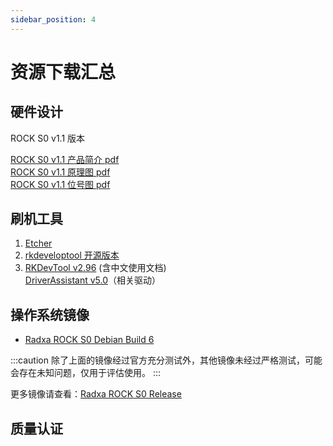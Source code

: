 ```yaml
---
sidebar_position: 4
---
```


# 资源下载汇总

## 硬件设计

ROCK S0 v1.1 版本

[ROCK S0 v1.1 产品简介 pdf](https://dl.radxa.com/rockpis0/radxa_rock_s0_product_brief_Revision_1.0.pdf)  
[ROCK S0 v1.1 原理图 pdf](https://dl.radxa.com/rockpis0/radxa_rock_s0_v1_1_schematic.pdf)  
[ROCK S0 v1.1 位号图 pdf](https://dl.radxa.com/rockpis0/radxa_rock_s0_v1_1_smd.pdf)

## 刷机工具

1. [Etcher](https://etcher.balena.io/#download-etcher/)
2. [rkdeveloptool 开源版本](https://opensource.rock-chips.com/wiki_Rkdeveloptool)
3. [RKDevTool v2.96](https://dl.radxa.com/tools/windows/RKDevTool_Release_v2.96_zh.zip) (含中文使用文档)  
   [DriverAssistant v5.0](https://dl.radxa.com/tools/windows/DriverAssitant_v5.0.zip)（相关驱动）

## 操作系统镜像

- [Radxa ROCK S0 Debian Build 6](https://github.com/radxa-build/rock-s0/releases/download/b6/rock-s0_debian_bookworm_cli_b6.img.xz)

:::caution
除了上面的镜像经过官方充分测试外，其他镜像未经过严格测试，可能会存在未知问题，仅用于评估使用。
:::

更多镜像请查看：[Radxa ROCK S0 Release](https://github.com/radxa-build/rock-s0/releases)

## 质量认证
